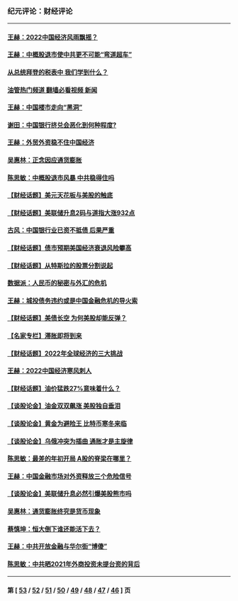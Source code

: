 ### 纪元评论：财经评论
---
#### [王赫：2022中国经济风雨飘摇？](../../pages/nsc1026/n13803207.md?08210330) 
#### [王赫：中概股退市使中共更不可能“弯道超车”](../../pages/nsc1026/n13802858.md?08210330) 
#### [从总统拜登的税表中 我们学到什么？](../../pages/nsc1026/n13773081.md?08210330) 
#### [油管热门频道 翻墙必看视频 新闻](ok?08210330)
#### [王赫：中国楼市走向“黑洞”](../../pages/nsc1026/n13770647.md?08210330) 
#### [谢田：中国银行挤兑会恶化到何种程度?](../../pages/nsc1026/n13766965.md?08210330) 
#### [王赫：外贸外资稳不住中国经济](../../pages/nsc1026/n13753933.md?08210330) 
#### [吴惠林：正念因应通货膨胀](../../pages/nsc1026/n13750350.md?08210330) 
#### [陈思敏：中概股退市风暴 中共稳得住吗](../../pages/nsc1026/n13738978.md?08210330) 
#### [【财经话题】美元天花板与美股的触底](../../pages/nsc1026/n13736495.md?08210330) 
#### [【财经话题】美联储升息2码与道指大涨932点](../../pages/nsc1026/n13727377.md?08210330) 
#### [古风：中国银行业已资不抵债 后果严重](../../pages/nsc1026/n13726111.md?08210330) 
#### [【财经话题】债市预期美国经济衰退风险攀高](../../pages/nsc1026/n13698043.md?08210330) 
#### [【财经话题】从特斯拉的股票分割说起](../../pages/nsc1026/n13679733.md?08210330) 
#### [数据派：人民币的秘密与外汇的危机](../../pages/nsc1026/n13667092.md?08210330) 
#### [王赫：城投债务违约或是中国金融危机的导火索](../../pages/nsc1026/n13665322.md?08210330) 
#### [【财经话题】美债长空 为何美股却能反弹？](../../pages/nsc1026/n13665895.md?08210330) 
#### [【名家专栏】滞胀即将到来](../../pages/nsc1026/n13658171.md?08210330) 
#### [【财经话题】2022年全球经济的三大挑战](../../pages/nsc1026/n13654423.md?08210330) 
#### [王赫：2022中国经济寒风刺人](../../pages/nsc1026/n13651403.md?08210330) 
#### [【财经话题】油价猛跌27%意味着什么？](../../pages/nsc1026/n13648767.md?08210330) 
#### [【谈股论金】油金双双飙涨 美股独自垂泪](../../pages/nsc1026/n13631742.md?08210330) 
#### [【谈股论金】黄金为避险王 比特币寒冬来临](../../pages/nsc1026/n13600406.md?08210330) 
#### [【谈股论金】乌俄冲突为插曲 通胀才是主旋律](../../pages/nsc1026/n13576797.md?08210330) 
#### [陈思敏：最差的年初开局 A股的脊梁在哪里？](../../pages/nsc1026/n13558359.md?08210330) 
#### [王赫：中国金融市场对外资释放三个危险信号](../../pages/nsc1026/n13546389.md?08210330) 
#### [【谈股论金】美联储升息必然引爆美股熊市吗](../../pages/nsc1026/n13519194.md?08210330) 
#### [吴惠林：通货膨胀终究是货币现象](../../pages/nsc1026/n13512979.md?08210330) 
#### [蔡慎坤：恒大倒下谁还能活下去？](../../pages/nsc1026/n13501831.md?08210330) 
#### [王赫：中共开放金融与华尔街“博傻”](../../pages/nsc1026/n13501138.md?08210330) 
#### [陈思敏：中共晒2021年外商投资未提台资的背后](../../pages/nsc1026/n13501057.md?08210330) 

---
#### 第 [ [53](./53.md?08210330) / [52](./52.md?08210330) / [51](./51.md?08210330) / [50](./50.md?08210330) / [49](./49.md?08210330) / [48](./48.md?08210330) / [47](./47.md?08210330) / [46](./46.md?08210330) ] 页
